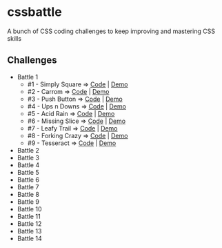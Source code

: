 # cssbattle
A bunch of CSS coding challenges to keep improving and mastering CSS skills

## Challenges
* Battle 1
  * #1 - Simply Square =>
    [Code](https://github.com/npranto/cssbattle/tree/main/battle-1/simply-square/index.html)
    |
    [Demo](https://npranto.github.io/cssbattle/battle-1/simply-square/)
  * #2 - Carrom =>
    [Code](https://github.com/npranto/cssbattle/tree/main/battle-1/carrom/index.html)
    |
    [Demo](https://npranto.github.io/cssbattle/battle-1/carrom/)
  * #3 - Push Button =>
    [Code](https://github.com/npranto/cssbattle/tree/main/battle-1/push-button/index.html)
    |
    [Demo](https://npranto.github.io/cssbattle/battle-1/push-button/)
  * #4 - Ups n Downs =>
    [Code](https://github.com/npranto/cssbattle/tree/main/battle-1/ups-n-downs/index.html)
    |
    [Demo](https://npranto.github.io/cssbattle/battle-1/ups-n-downs/)
  * #5 - Acid Rain =>
    [Code](https://github.com/npranto/cssbattle/tree/main/battle-1/acid-rain/index.html)
    |
    [Demo](https://npranto.github.io/cssbattle/battle-1/acid-rain/)
  * #6 - Missing Slice =>
    [Code](https://github.com/npranto/cssbattle/tree/main/battle-1/missing-slice/index.html)
    |
    [Demo](https://npranto.github.io/cssbattle/battle-1/missing-slice/)
  * #7 - Leafy Trail =>
    [Code](https://github.com/npranto/cssbattle/tree/main/battle-1/leafy-trail/index.html)
    |
    [Demo](https://npranto.github.io/cssbattle/battle-1/leafy-trail/)
  * #8 - Forking Crazy =>
    [Code](https://github.com/npranto/cssbattle/tree/main/battle-1/forking-crazy/index.html)
    |
    [Demo](https://npranto.github.io/cssbattle/battle-1/forking-crazy/)
  * #9 - Tesseract =>
    [Code](https://github.com/npranto/cssbattle/tree/main/battle-1/tesseract/index.html)
    |
    [Demo](https://npranto.github.io/cssbattle/battle-1/tesseract/)
* Battle 2
* Battle 3
* Battle 4
* Battle 5
* Battle 6
* Battle 7
* Battle 8
* Battle 9
* Battle 10
* Battle 11
* Battle 12
* Battle 13
* Battle 14


